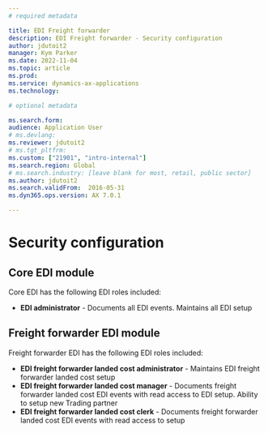 ```yaml
---
# required metadata

title: EDI Freight forwarder
description: EDI Freight forwarder - Security configuration
author: jdutoit2
manager: Kym Parker
ms.date: 2022-11-04
ms.topic: article
ms.prod: 
ms.service: dynamics-ax-applications
ms.technology: 

# optional metadata

ms.search.form:  
audience: Application User
# ms.devlang:
ms.reviewer: jdutoit2
# ms.tgt_pltfrm:
ms.custom: ["21901", "intro-internal"]
ms.search.region: Global
# ms.search.industry: [leave blank for most, retail, public sector]
ms.author: jdutoit2
ms.search.validFrom:  2016-05-31
ms.dyn365.ops.version: AX 7.0.1

---
```


# Security configuration

## Core EDI module

Core EDI has the following EDI roles included:

- **EDI administrator** - Documents all EDI events. Maintains all EDI setup

## Freight forwarder EDI module

Freight forwarder EDI has the following EDI roles included:

- **EDI freight forwarder landed cost administrator** - Maintains EDI freight forwarder landed cost setup
- **EDI freight forwarder landed cost manager** - Documents freight forwarder landed cost EDI events with read access to EDI setup. Ability to setup new Trading partner
- **EDI freight forwarder landed cost clerk** - Documents freight forwarder landed cost EDI events with read access to setup
